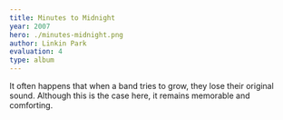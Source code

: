 ```yaml
---
title: Minutes to Midnight
year: 2007
hero: ./minutes-midnight.png
author: Linkin Park
evaluation: 4
type: album
---
```


It often happens that when a band tries to grow, they lose their original sound. Although this is the case here, it remains memorable and comforting.
